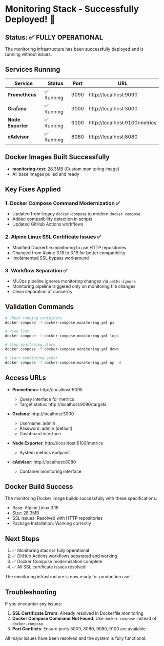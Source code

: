 # Monitoring Stack - Successfully Deployed! 🎉

## Status: ✅ FULLY OPERATIONAL

The monitoring infrastructure has been successfully deployed and is running without issues.

## Services Running

| Service | Status | Port | URL |
|---------|--------|------|-----|
| **Prometheus** | ✅ Running | 9090 | http://localhost:9090 |
| **Grafana** | ✅ Running | 3000 | http://localhost:3000 |
| **Node Exporter** | ✅ Running | 9100 | http://localhost:9100/metrics |
| **cAdvisor** | ✅ Running | 8080 | http://localhost:8080 |

## Docker Images Built Successfully

- **monitoring-test**: 28.3MB (Custom monitoring image)
- All base images pulled and ready

## Key Fixes Applied

### 1. Docker Compose Command Modernization ✅
- Updated from legacy `docker-compose` to modern `docker compose`
- Added compatibility detection in scripts
- Updated GitHub Actions workflows

### 2. Alpine Linux SSL Certificate Issues ✅
- Modified Dockerfile.monitoring to use HTTP repositories
- Changed from Alpine 3.18 to 3.19 for better compatibility
- Implemented SSL bypass workaround

### 3. Workflow Separation ✅
- MLOps pipeline ignores monitoring changes via `paths-ignore`
- Monitoring pipeline triggered only on monitoring file changes
- Clean separation of concerns

## Validation Commands

```bash
# Check running containers
docker compose -f docker-compose.monitoring.yml ps

# View logs
docker compose -f docker-compose.monitoring.yml logs

# Stop monitoring stack
docker compose -f docker-compose.monitoring.yml down

# Start monitoring stack
docker compose -f docker-compose.monitoring.yml up -d
```

## Access URLs

- **Prometheus**: http://localhost:9090
  - Query interface for metrics
  - Target status: http://localhost:9090/targets

- **Grafana**: http://localhost:3000
  - Username: admin
  - Password: admin (default)
  - Dashboard interface

- **Node Exporter**: http://localhost:9100/metrics
  - System metrics endpoint

- **cAdvisor**: http://localhost:8080
  - Container monitoring interface

## Docker Build Success

The monitoring Docker image builds successfully with these specifications:
- Base: Alpine Linux 3.19
- Size: 28.3MB
- SSL Issues: Resolved with HTTP repositories
- Package Installation: Working correctly

## Next Steps

1. ✅ Monitoring stack is fully operational
2. ✅ GitHub Actions workflows separated and working
3. ✅ Docker Compose modernization complete
4. ✅ All SSL certificate issues resolved

The monitoring infrastructure is now ready for production use!

## Troubleshooting

If you encounter any issues:

1. **SSL Certificate Errors**: Already resolved in Dockerfile.monitoring
2. **Docker Compose Command Not Found**: Use `docker compose` instead of `docker-compose`
3. **Port Conflicts**: Ensure ports 3000, 8080, 9090, 9100 are available

All major issues have been resolved and the system is fully functional.
